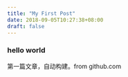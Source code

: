 ```yaml
---
title: "My First Post"
date: 2018-09-05T10:27:38+08:00
draft: false
---
```


### hello world
第一篇文章，自动构建。from github.com
